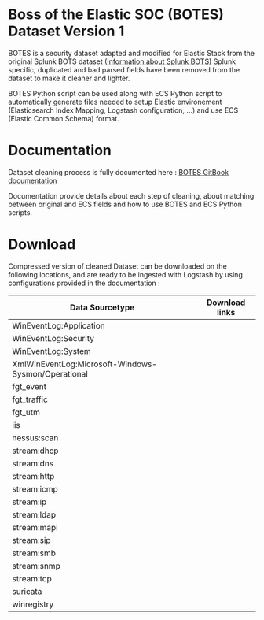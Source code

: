 # Boss of the Elastic SOC (BOTES) Dataset Version 1

BOTES is a security dataset adapted and modified for Elastic Stack from the original Splunk BOTS dataset ([Information about Splunk BOTS](https://github.com/splunk/botsv1))
Splunk specific, duplicated and bad parsed fields have been removed from the dataset to make it cleaner and lighter.

BOTES Python script can be used along with ECS Python script to automatically generate files needed to setup Elastic environement (Elasticsearch Index Mapping, Logstash configuration, ...) and use ECS (Elastic Common Schema) format.

# Documentation

Dataset cleaning process is fully documented here : [BOTES GitBook documentation](https://app.gitbook.com/@botes/s/botes-dataset/)

Documentation provide details about each step of cleaning, about matching between original and ECS fields and how to use BOTES and ECS Python scripts.  

# Download

Compressed version of cleaned Dataset can be downloaded on the following locations, and are ready to be ingested with Logstash by using configurations provided in the documentation :

| Data Sourcetype | Download links |
| --------------- | -------------- |
| WinEventLog:Application ||
| WinEventLog:Security ||
| WinEventLog:System ||
| XmlWinEventLog:Microsoft-Windows-Sysmon/Operational ||
| fgt_event ||
| fgt_traffic ||
| fgt_utm ||
| iis ||
| nessus:scan ||
| stream:dhcp ||
| stream:dns ||
| stream:http ||
| stream:icmp ||
| stream:ip ||
| stream:ldap ||
| stream:mapi ||
| stream:sip ||
| stream:smb ||
| stream:snmp ||
| stream:tcp ||
| suricata ||
| winregistry ||
